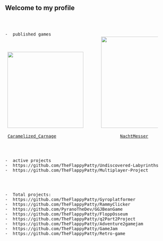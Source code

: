 ## Welcome to my profile 
<!--
**TheFlappyPatty/TheFlappyPatty** is a ✨ _special_ ✨ repository because its `README.md` (this file) appears on your GitHub profile.

Here are some ideas to get you started:

-  I’m currently working on two projects a multiplayer shooter & a twin stick shooter.
-  I’m looking to collaborate on with artists on Both of my active projects.
-  How to reach me: jrverburg@yahoo.com
-  Pronouns: He/him
-->
<pre>
<br>

-  published games
 <img src="https://github.com/user-attachments/assets/d0e47881-d58f-4feb-9f39-042c360e1fa0" width="250"/>       <img src="https://github.com/user-attachments/assets/18f1115c-7d57-4447-a231-9711be2a4ffe" width="300"/>

 <a href="https://aieseattle.itch.io/western-robots-associated">Caramelized_Carnage</a>                         <a href="https://aieseattle.itch.io/squid">NachtMesser</a>
  
<br>

-  active projects
-  https://github.com/TheFlappyPatty/Undiscovered-Labyrinths
-  https://github.com/TheFlappyPatty/Multiplayer-Project
  
<br>

-  Total projects:
-  https://github.com/TheFlappyPatty/Gyroplatformer
-  https://github.com/TheFlappyPatty/RammyClicker
-  https://github.com/PyranoTheDev/GGJBeanGame
-  https://github.com/TheFlappyPatty/FloppOsseum
-  https://github.com/TheFlappyPatty/q2Part2Project
-  https://github.com/TheFlappyPatty/Adventure2gamejam
-  https://github.com/TheFlappyPatty/GameJam
-  https://github.com/TheFlappyPatty/Retro-game

</pre>

